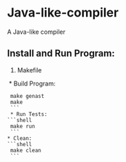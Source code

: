 # Java-like-compiler
A Java-like compiler

## Install and Run Program:
1. Makefile

  * Build Program:
  ```shell
  make genast
  make
  ```
  * Run Tests:
  ```shell
  make run
  ```
  * Clean:
  ```shell
  make clean
  ```
